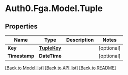 # Auth0.Fga.Model.Tuple

## Properties

Name | Type | Description | Notes
------------ | ------------- | ------------- | -------------
**Key** | [**TupleKey**](TupleKey.md) |  | [optional] 
**Timestamp** | **DateTime** |  | [optional] 

[[Back to Model list]](../README.md#models) [[Back to API list]](../README.md#api-endpoints) [[Back to README]](../README.md)

